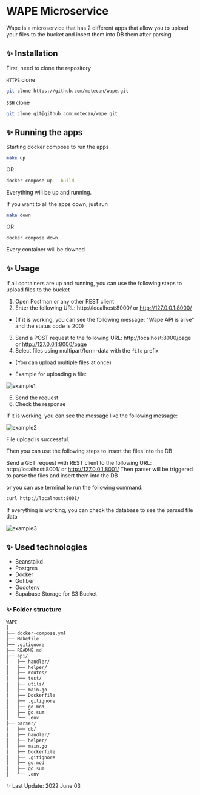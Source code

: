 # WAPE Microservice

Wape is a microservice that has 2 different apps that allow you to upload your files to the bucket and insert them into DB them after parsing

## ✨ Installation 

First, need to clone the repository


`HTTPS` clone

```bash
git clone https://github.com/metecan/wape.git
```
`SSH` clone

```bash
git clone git@github.com:metecan/wape.git
```

## ✨ Running the apps

Starting docker compose to run the apps

```bash
make up
```
OR 

```bash
docker compose up --build
```

Everything will be up and running.

If you want to all the apps down, just run

```bash
make down
```
OR 

```bash
docker compose down
```

Every container will be downed


## ✨ Usage 

If all containers are up and running, you can use the following steps to upload files to the bucket

1. Open Postman or any other REST client
2. Enter the following URL: http://localhost:8000/ or http://127.0.0.1:8000/

- (If it is working, you can see the following message: "Wape API is alive" and the status code is 200)

3. Send a POST request to the following URL: http://localhost:8000/page or http://127.0.0.1:8000/page
4. Select files using multipart/form-data with the `file` prefix

- (You can upload multiple files at once)

- Example for uploading a file:

![example1](https://res.cloudinary.com/allstar/image/upload/c_scale,w_437/v1654234467/Screenshot_at_Jun_03_08-34-00_zxgyed.png)

5. Send the request
6. Check the response

If it is working, you can see the message like the following message:

![example2](https://res.cloudinary.com/allstar/image/upload/c_scale,w_408/v1654234769/Screenshot_at_Jun_03_08-39-07_yj73ro.png)


File upload is successful.

Then you can use the following steps to insert the files into the DB

Send a GET request with REST client to the following URL: http://localhost:8001/ or http://127.0.0.1:8001/
Then parser will be triggered to parse the files and insert them into the DB

or you can use terminal to run the following command:

```bash
curl http://localhost:8001/
```

If everything is working, you can check the database to see the parsed file data

![example3](https://res.cloudinary.com/allstar/image/upload/v1654235178/Screenshot_at_Jun_03_08-45-45_zg9bcu.png)

## ✨ Used technologies
- Beanstalkd
- Postgres
- Docker
- Gofiber
- Godotenv
- Supabase Storage for S3 Bucket


### ✨ Folder structure

```bash
WAPE
│
├── docker-compose.yml
├── Makefile
├── .gitignore
├── README.md
├── api/
│   ├── handler/
│   ├── helper/
│   ├── routes/
│   ├── test/
│   ├── utils/
│   ├── main.go
│   ├── Dockerfile
│   ├── .gitignore
│   ├── go.mod
│   ├── go.sum
│   └── .env
├── parser/
│   ├── db/
│   ├── handler/
│   ├── helper/
│   ├── main.go
│   ├── Dockerfile
│   ├── .gitignore
│   ├── go.mod
│   ├── go.sum
│   └── .env

```
✨ 
Last Update: 2022 June 03
